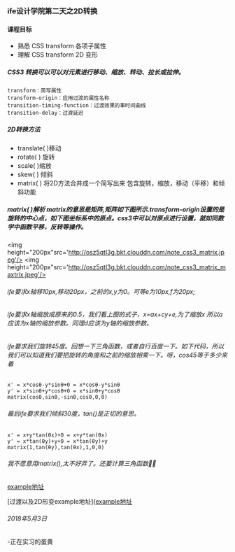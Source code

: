 ### ife设计学院第二天之2D转换
#### 课程目标
- 熟悉 CSS transform 各项子属性
- 理解 CSS transform 2D 变形

##### CSS3 转换可以可以对元素进行移动、缩放、转动、拉长或拉伸。
```
transform：简写属性
transform-origin：应用过渡的属性名称
transition-timing-function：过渡效果的事时间曲线
transition-delay：过渡延迟
```
##### 2D转换方法
- translate( )移动
- rotate( ) 旋转
- scale( )缩放
- skew( ) 倾斜
- matrix( ) 将2D方法合并成一个简写出来 包含旋转，缩放，移动（平移）和倾斜功能

##### matrix( )解析 matrix的意思是矩阵,矩阵如下图所示.transform-origin设置的是旋转的中心点，如下图坐标系中的原点。css3中可以对原点进行设置，就如同数学中函数平移，反转等操作。
<img height="200px"src='http://osz5qtl3g.bkt.clouddn.com/note_css3_matrix.jpeg'/>
<img height="200px"src='http://osz5qtl3g.bkt.clouddn.com/note_css3_matrix_maxtrix.jpeg'/>
###### ife要求x轴移10px,移动20px，之前的x,y为0。可等e为10px,f为20px;
###### ife要求x轴缩放成原来的0.5，我们看上图的式子，x=ax+cy+e,为了缩放x 所以a应该为x轴的缩放参数。同理d应该为y轴的缩放参数。
###### ife要求我们旋转45度。回想一下三角函数，或者自行百度一下。如下代码，所以我们可以知道我们要把旋转的角度和之前的缩放相乘一下。呀，cos45等于多少来着
```
x' = x*cosθ-y*sinθ+0 = x*cosθ-y*sinθ
y' = x*sinθ+y*cosθ+0 = x*sinθ+y*cosθ
matrix(cosθ,sinθ,-sinθ,cosθ,0,0)
```
###### 最后ife要求我们倾斜30度，tan()是正切的意思。
```
x' = x+y*tan(θx)+0 = x+y*tan(θx)
y' = x*tan(θy)+y+0 = x*tan(θy)+y
matrix(1,tan(θy),tan(θx),1,0,0)
```
###### 我不愿意用matrix(),太不好弄了。还要计算三角函数🤮🤮
[example地址](https://codepen.io/xiaodanhuang/pen/qYjjzw)

[过渡以及2D形变example地址]([example地址](https://codepen.io/xiaodanhuang/pen/qYjjzw)


###### 2018年5月3日
-正在实习的蛋黄

